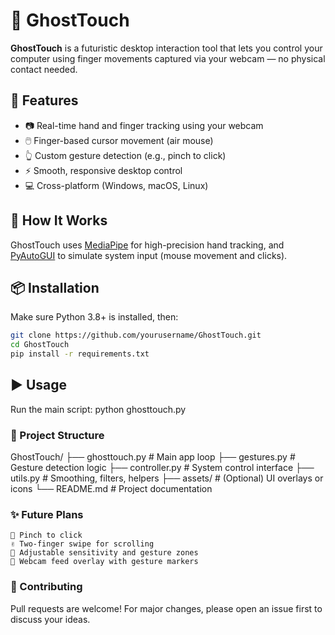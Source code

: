 # 👻 GhostTouch

**GhostTouch** is a futuristic desktop interaction tool that lets you control your computer using finger movements captured via your webcam — no physical contact needed.

## 🚀 Features

- 📷 Real-time hand and finger tracking using your webcam
- 🖱️ Finger-based cursor movement (air mouse)
- 👆 Custom gesture detection (e.g., pinch to click)
- ⚡ Smooth, responsive desktop control
- 💻 Cross-platform (Windows, macOS, Linux)

## 🧠 How It Works

GhostTouch uses [MediaPipe](https://google.github.io/mediapipe/) for high-precision hand tracking, and [PyAutoGUI](https://pyautogui.readthedocs.io/en/latest/) to simulate system input (mouse movement and clicks).

## 📦 Installation

Make sure Python 3.8+ is installed, then:

```bash
git clone https://github.com/yourusername/GhostTouch.git
cd GhostTouch
pip install -r requirements.txt

```
## ▶️ Usage

Run the main script:    python ghosttouch.py


### 📁 Project Structure

GhostTouch/
├── ghosttouch.py           # Main app loop
├── gestures.py             # Gesture detection logic
├── controller.py           # System control interface
├── utils.py                # Smoothing, filters, helpers
├── assets/                 # (Optional) UI overlays or icons
└── README.md               # Project documentation


### ✨ Future Plans

    🤏 Pinch to click
    ✌️ Two-finger swipe for scrolling
    📐 Adjustable sensitivity and gesture zones
    🎥 Webcam feed overlay with gesture markers


### 🙌 Contributing

Pull requests are welcome! For major changes, please open an issue first to discuss your ideas.